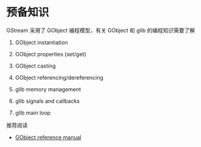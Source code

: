 # 预备知识

GStream 采用了 GObject 编程模型，有关 GObject 和 glib 的编程知识需要了解

1. GObject instantiation

2. GObject properties (set/get)

3. GObject casting

4. GObject referencing/dereferencing

5. glib memory management

6. glib signals and callbacks

7. glib main loop


推荐阅读
* [GObject reference manual](https://developer-old.gnome.org/gobject/stable/)

